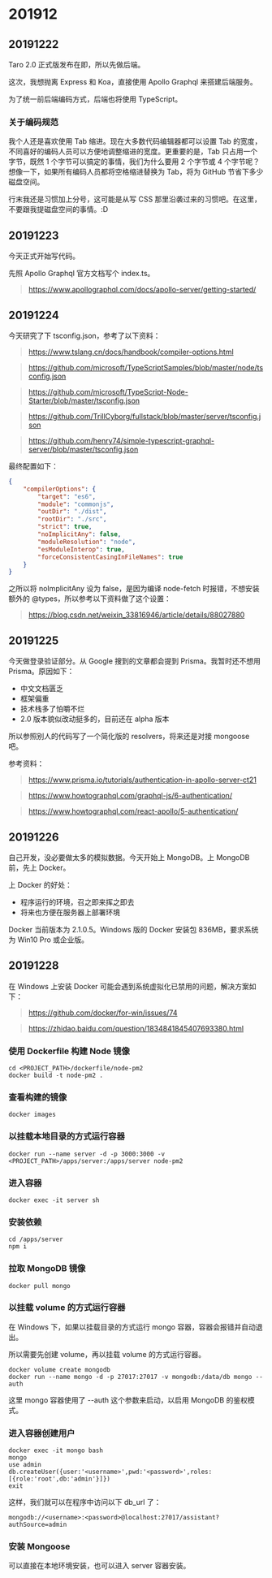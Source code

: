 # 201912

## 20191222

Taro 2.0 正式版发布在即，所以先做后端。

这次，我想抛离 Express 和 Koa，直接使用 Apollo Graphql 来搭建后端服务。

为了统一前后端编码方式，后端也将使用 TypeScript。

### 关于编码规范

我个人还是喜欢使用 Tab 缩进。现在大多数代码编辑器都可以设置 Tab 的宽度，不同喜好的编码人员可以方便地调整缩进的宽度。更重要的是，Tab 只占用一个字节，既然 1 个字节可以搞定的事情，我们为什么要用 2 个字节或 4 个字节呢？想像一下，如果所有编码人员都将空格缩进替换为 Tab，将为 GitHub 节省下多少磁盘空间。

行末我还是习惯加上分号，这可能是从写 CSS 那里沿袭过来的习惯吧。在这里，不要跟我提磁盘空间的事情。:D

## 20191223

今天正式开始写代码。

先照 Apollo Graphql 官方文档写个 index.ts。

> https://www.apollographql.com/docs/apollo-server/getting-started/

## 20191224

今天研究了下 tsconfig.json，参考了以下资料：

> https://www.tslang.cn/docs/handbook/compiler-options.html

> https://github.com/microsoft/TypeScriptSamples/blob/master/node/tsconfig.json

> https://github.com/microsoft/TypeScript-Node-Starter/blob/master/tsconfig.json

> https://github.com/TrillCyborg/fullstack/blob/master/server/tsconfig.json

> https://github.com/henry74/simple-typescript-graphql-server/blob/master/tsconfig.json

最终配置如下：

```json
{
	"compilerOptions": {
		"target": "es6",
		"module": "commonjs",
		"outDir": "./dist",
		"rootDir": "./src",
		"strict": true,
		"noImplicitAny": false,
		"moduleResolution": "node",
		"esModuleInterop": true,
		"forceConsistentCasingInFileNames": true
	}
}
```

之所以将 noImplicitAny 设为 false，是因为编译 node-fetch 时报错，不想安装额外的 @types，所以参考以下资料做了这个设置：

> https://blog.csdn.net/weixin_33816946/article/details/88027880

## 20191225

今天做登录验证部分。从 Google 搜到的文章都会提到 Prisma。我暂时还不想用 Prisma。原因如下：

* 中文文档匮乏
* 框架偏重
* 技术栈多了怕嚼不烂
* 2.0 版本貌似改动挺多的，目前还在 alpha 版本

所以参照别人的代码写了一个简化版的 resolvers，将来还是对接 mongoose 吧。

参考资料：

> https://www.prisma.io/tutorials/authentication-in-apollo-server-ct21

> https://www.howtographql.com/graphql-js/6-authentication/

> https://www.howtographql.com/react-apollo/5-authentication/

## 20191226

自己开发，没必要做太多的模拟数据。今天开始上 MongoDB。上 MongoDB 前，先上 Docker。

上 Docker 的好处：

* 程序运行的环境，召之即来挥之即去
* 将来也方便在服务器上部署环境

Docker 当前版本为 2.1.0.5。Windows 版的 Docker 安装包 836MB，要求系统为 Win10 Pro 或企业版。

## 20191228

在 Windows 上安装 Docker 可能会遇到系统虚拟化已禁用的问题，解决方案如下：

> https://github.com/docker/for-win/issues/74

> https://zhidao.baidu.com/question/1834841845407693380.html

### 使用 Dockerfile 构建 Node 镜像

```
cd <PROJECT_PATH>/dockerfile/node-pm2
docker build -t node-pm2 .
```

### 查看构建的镜像

```
docker images
```

### 以挂载本地目录的方式运行容器

```
docker run --name server -d -p 3000:3000 -v <PROJECT_PATH>/apps/server:/apps/server node-pm2
```

### 进入容器

```
docker exec -it server sh
```

### 安装依赖

```
cd /apps/server
npm i
```

### 拉取 MongoDB 镜像

```
docker pull mongo
```

### 以挂载 volume 的方式运行容器

在 Windows 下，如果以挂载目录的方式运行 mongo 容器，容器会报错并自动退出。

所以需要先创建 volume，再以挂载 volume 的方式运行容器。

```
docker volume create mongodb
docker run --name mongo -d -p 27017:27017 -v mongodb:/data/db mongo --auth
```

这里 mongo 容器使用了 --auth 这个参数来启动，以启用 MongoDB 的鉴权模式。

### 进入容器创建用户

```
docker exec -it mongo bash
mongo
use admin
db.createUser({user:'<username>',pwd:'<password>',roles:[{role:'root',db:'admin'}]})
exit
```

这样，我们就可以在程序中访问以下 db_url 了：

```
mongodb://<username>:<password>@localhost:27017/assistant?authSource=admin
```

### 安装 Mongoose

可以直接在本地环境安装，也可以进入 server 容器安装。
